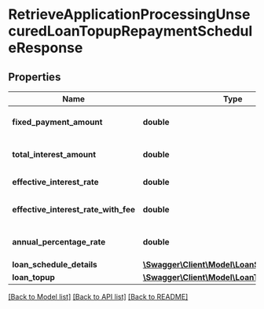 # RetrieveApplicationProcessingUnsecuredLoanTopupRepaymentScheduleResponse

## Properties
Name | Type | Description | Notes
------------ | ------------- | ------------- | -------------
**fixed_payment_amount** | **double** | Fixed payment amount | 
**total_interest_amount** | **double** | Total interest amount | 
**effective_interest_rate** | **double** | Effective interest rate | [optional] 
**effective_interest_rate_with_fee** | **double** | Effective interest rate with fee | [optional] 
**annual_percentage_rate** | **double** | Annual percentage rate | [optional] 
**loan_schedule_details** | [**\Swagger\Client\Model\LoanScheduleDetails[]**](LoanScheduleDetails.md) |  | [optional] 
**loan_topup** | [**\Swagger\Client\Model\LoanTopup[]**](LoanTopup.md) |  | [optional] 

[[Back to Model list]](../../README.md#documentation-for-models) [[Back to API list]](../../README.md#documentation-for-api-endpoints) [[Back to README]](../../README.md)

